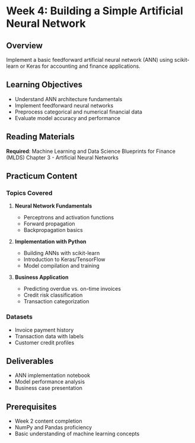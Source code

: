 # Week 4: Building a Simple Artificial Neural Network

## Overview
Implement a basic feedforward artificial neural network (ANN) using scikit-learn or Keras for accounting and finance applications.

## Learning Objectives
- Understand ANN architecture fundamentals
- Implement feedforward neural networks
- Preprocess categorical and numerical financial data
- Evaluate model accuracy and performance

## Reading Materials
**Required**: Machine Learning and Data Science Blueprints for Finance (MLDS) Chapter 3 - Artificial Neural Networks

## Practicum Content

### Topics Covered
1. **Neural Network Fundamentals**
   - Perceptrons and activation functions
   - Forward propagation
   - Backpropagation basics

2. **Implementation with Python**
   - Building ANNs with scikit-learn
   - Introduction to Keras/TensorFlow
   - Model compilation and training

3. **Business Application**
   - Predicting overdue vs. on-time invoices
   - Credit risk classification
   - Transaction categorization

### Datasets
- Invoice payment history
- Transaction data with labels
- Customer credit profiles

## Deliverables
- ANN implementation notebook
- Model performance analysis
- Business case presentation

## Prerequisites
- Week 2 content completion
- NumPy and Pandas proficiency
- Basic understanding of machine learning concepts